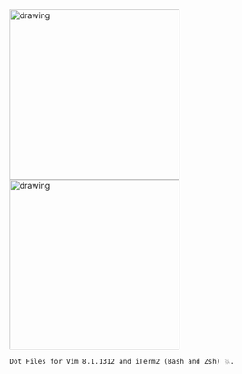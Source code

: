
<div>
  <img src="https://external-content.duckduckgo.com/iu/?u=https%3A%2F%2Fupload.wikimedia.org%2Fwikipedia%2Fcommons%2Fthumb%2F9%2F9f%2FVimlogo.svg%2F1200px-Vimlogo.svg.png&f=1&nofb=1" alt="drawing" width="300"/>
  <img src="https://external-content.duckduckgo.com/iu/?u=https%3A%2F%2Fupload.wikimedia.org%2Fwikipedia%2Fcommons%2F5%2F57%2FITerm2_v3_icon.png&f=1&nofb=1" alt="drawing" width="300"/>
</div>

```
Dot Files for Vim 8.1.1312 and iTerm2 (Bash and Zsh) 💥.
```
